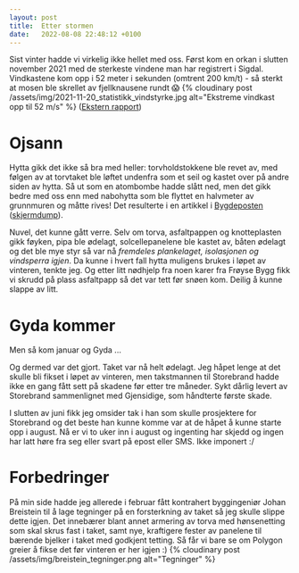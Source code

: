 ```yaml
---
layout: post
title:  Etter stormen
date:   2022-08-08 22:48:12 +0100
---
```



Sist vinter hadde vi virkelig ikke hellet med oss. Først kom en orkan i
slutten november 2021 med de sterkeste vindene man har registrert i Sigdal.
Vindkastene kom opp i 52 meter i sekunden (omtrent 200 km/t) - så sterkt 
at mosen ble skrellet av fjellknausene rundt 😱 
{% cloudinary post /assets/img/2021-11-20_statistikk_vindstyrke.jpg alt="Ekstreme vindkast opp til 52 m/s" %}
([Ekstern rapport][rapport])

# Ojsann
Hytta gikk det ikke så bra med heller: 
torvholdstokkene ble revet av, med følgen av at torvtaket ble løftet undenfra som
et seil og kastet over på andre siden av hytta. Så ut som en atombombe hadde
slått ned, men det gikk bedre med oss enn med nabohytta som ble flyttet en 
halvmeter av grunnmuren og måtte rives! Det resulterte i en artikkel i 
[Bygdeposten][bygdeposten] ([skjermdump][bygdeposten-dump]).

<div class="pa-gallery-player-widget" style="width:100%; height:480px; display:none;"
  data-link="https://photos.app.goo.gl/cRi1e77jFiWoQfxR8"
  data-title="Orkan 19.-20. november 2021"
  data-description="22 new items added to shared album">
  <object data="https://lh3.googleusercontent.com/lCQu_LwemCLtThxlyo31f_jslGrwiiZFaMNWeK1_bg2An1_v8FachlmO3AhTTfRaKPsfd_npIE_cNOVnniF72B59tx6xw8qzXZGu7x_cqvKaaitxrzoC531455B3X7iOC8tmP9AsmRM=w1920-h1080"></object>
  <object data="https://lh3.googleusercontent.com/PxGF7zFTuVE2rb6lQ_tE5ukXCiDELZhCx1uX0BFiZaljF2C4Saorq-L_lt7K2F7AMcc_uHQsA2cfU2AFQIzIpD5xMXr-XKh-iMhOFQXXYg37D-I8oIiLPuPF8X7SboI1q2jjFTx2OB8=w1920-h1080"></object>
  <object data="https://lh3.googleusercontent.com/i4B_CenCahPasiPKunJAveAYhYVPAkm2vLMCtWFDiONjT2i-RQw6D9Cubtx2unvoeaPbdhfkU0BoQOd0W1LQdvIBNnMQD3CgrIqxVc4WwKmkt-_4kvE18xPciMGTsuQa4icNFOTvukk=w1920-h1080"></object>
  <object data="https://lh3.googleusercontent.com/CZT6HMZSHvLz0Sz3v88rCfchWl-GJwUf3byUHMUD1r0pfYrCvfrbPdbE23d9dw4tjhCYnUpvAB5_QQTUyMpd936ZDd3x7DUkSuEO4WbdMqwEl0mUWI0FlCS_qoc97t20cviuxsUTcr0=w1920-h1080"></object>
  <object data="https://lh3.googleusercontent.com/e9VohYK9GNuPJYxLZHIRPU6dxCKvDnkbdr7dwT2SxnrSJzU6C6UPJDlZk4UepruFID-JsNIqrDQKElqCjG0tYjiO80DN2d-pBV9CvZ48mVjYI4uXB-K50J32luHRA-uQlO1YMXK8U10=w1920-h1080"></object>
  <object data="https://lh3.googleusercontent.com/6RiGkn4J-asfnSG6LTOHRMVGRoFmtbDPYPrCQ9BUTRFg9o4nL0bg23QFQnIo8awu6Rl4vZ6KqOi3K-Jl_Mn9E-eLijhIRNsfJk6aJaegjIsQMVw_jpeEmMofjkm2vtJvvY9RHZ8n4e4=w1920-h1080"></object>
  <object data="https://lh3.googleusercontent.com/A04tJi1eXT73At56bxBhFj0ekTSaDX7biNo_kcPIKTc3OsN-Ujnh3jIjV_l-jb7sfWF2FZpoCLdSZ2P5o2jEI2hrooh3sgnEaZy00RrlQzWM_ZSgmgwmG7tUBkSk-1K0TuC8sxQ65vg=w1920-h1080"></object>
  <object data="https://lh3.googleusercontent.com/1OyBYNit3xVflKc8iGWxfksSQQSaXMZAeid-s8g7zz-StqU8_MUtVoqoPfgLz8OFY5ntIhBrchbQ4qyquG31j3atYvsZfI8s8Xy_8lH_GrIeTbj2F78Zz5E15SqUm1vPpYldZwtr6NY=w1920-h1080"></object>
  <object data="https://lh3.googleusercontent.com/4brXl1i9Z0SGqH-W9P2cdoUqVwn_JfhPpsI8ATIRI5x_t-ae2A2i9scbVcw-4YlZstXnhNoKXMJwEvDsFoulySKVqbRNMtVvIXGpVvRjOEGn333XVDrLvMIDwZeXjUbwmy-7vw9AC_g=w1920-h1080"></object>
  <object data="https://lh3.googleusercontent.com/N5shUkox9hv2ulGbL6AMx6_IvSCwb65w4WFTqd1hdaCMbtMesGUCOWy1fT5AOMKIG94BqgD7HXhAN_UQmUSitIWPqidrn1Seazz9be9ErdELOeYpJ78ClVDAXrafieLjF8iivNSgwR0=w1920-h1080"></object>
  <object data="https://lh3.googleusercontent.com/YhnLYvjRLSVCf64VcA5AZT907pW_An9DWTXHRPpfsFrzZoe7XX08Djx8FV4acG3z1qjSo5VzseaWJJF3So2UXhAl4peGTA63pWY1CttK3mCyMSuTE1LsE7JQESq_cUtHvmCiJ91UIrc=w1920-h1080"></object>
  <object data="https://lh3.googleusercontent.com/VirWDCd1muUKHdHlVaO4qJIoqWfy3KkJdXT6otTuiTGJwkeX84_koKxaXQ6A_CzoJfoAWWj2UGTieH3ZdwSvOub0-bqZqtdMwjlfiwEacbyCnKx3hKSbkgkCXR3yUd4U_2lkIWGv6_8=w1920-h1080"></object>
  <object data="https://lh3.googleusercontent.com/eN9ppUH99SQp98Qr17IJjk_44h3FLjwy-v093SKaOVPjO3mc4xnrFJIEITaNvVwYYPD0Q8S--1VyFlfuuI6kHtMzx-ne0JkBsYoWPC1NUptAT9vbkwuTAXu_BqIN7IaYqm5nIHRNaXQ=w1920-h1080"></object>
  <object data="https://lh3.googleusercontent.com/1MUlLsOLeikHQIevxw2Z-yVsTkr7RD2AvfVVTj0CKsdtauteqJuNtZXSd-WgK04nG7w7QZDBA8OWHR_xWQEix3JPdN5nxIvK_paqKieh6A_nvWIEPW1SD1clTK29hRMN-whOCM_xViU=w1920-h1080"></object>
  <object data="https://lh3.googleusercontent.com/uFbKgw_M9rS5jrSfS-hVkQDz2UOdY7paIC63in3DWf3EBORv-pHYhoh_NvlVCvPrQbfCC1VOilWY2CG7za1RieS2Lz2BQEBlNxsoVqWb__a4Cbjw-TQ5Wua85ODNpSgdpQppAQLOT0Q=w1920-h1080"></object>
  <object data="https://lh3.googleusercontent.com/ojo_92SHdi52HvQ-rAa6uh0OCLDDpdhSkmtgEvldQ04Kx_H_vsYU-T6serYjtVZ9wsB4DwZ41UaLVLa-c5F6Ia0ywq2RcKjKW5z2QDrttIOr60C8pOUEb75tlkFxbcAZwMdD-nkvs9c=w1920-h1080"></object>
  <object data="https://lh3.googleusercontent.com/Z9rfyhO45iqcwJT-d1AE2h26JkKNi2NPYmzb5lXD3HDnaqpeteLPsjaLRHXUO2JVcZI5an5c_zsLRZQqU2gLoMy-fivFTPRtP1Idltd_NBSci6UH69rWR3uiom5bOvAVS3FZCtIm5eI=w1920-h1080"></object>
  <object data="https://lh3.googleusercontent.com/pL3I9ckX0eBgojumr1o1PYV2n6M39CvKpQ59NGKmnv7bXb8Q5m5uai4rizFaoQQYAEjt3LYlJiXu7BMnT87jbld1j1pnCMotgkPNowCWDirkC2cJkXxquB3y9h0e923Puox52j3BS0A=w1920-h1080"></object>
  <object data="https://lh3.googleusercontent.com/8XxzBswywFNYlkoarkkbOFwSzzb2GsCdgIM3lHksTNl1tB0GKMcXcJbEti3qxKbTN56Lva1JwVRzrKeH_gihT97c3nLD3XPtZE0BIItXuvZVFOdUM7tkoZovuv1mMUu8_0fpio8VRQk=w1920-h1080"></object>
  <object data="https://lh3.googleusercontent.com/Gt5ZeGBnsP-GlgJ2qPRazvzA90SowQZGRtwWlOkoJGu2bJeN-jmbp0o6BfFtqilF6MLD_jbc5T-YwZT42OoFkYQyaN9QYzzY6E2b6v0be5CQ7BFUQOPlxZGjI9OREEim-T5XxQAjEAU=w1920-h1080"></object>
</div>


Nuvel, det kunne gått verre. Selv om torva, asfaltpappen og knotteplasten gikk føyken, 
pipa ble ødelagt, solcellepanelene ble kastet av, båten ødelagt og det ble mye styr så var nå 
_fremdeles plankelaget, isolasjonen og vindsperra igjen_. Da kunne i hvert fall 
hytta muligens brukes i løpet av vinteren, tenkte jeg. Og etter litt nødhjelp
fra noen karer fra Frøyse Bygg fikk vi skrudd på plass asfaltpapp så det var 
tett før snøen kom. Deilig å kunne slappe av litt.

# Gyda kommer
Men så kom januar og Gyda ... 
<div class="pa-gallery-player-widget" style="width:100%; height:480px; display:none;"
  data-link="https://photos.app.goo.gl/M3uid3N7DJGNHGhg8"
  data-title="Gyda slår til, 17. januar 2022"
  data-description="24 new items added to shared album">
  <object data="https://lh3.googleusercontent.com/gXmtR4O5r8zNv6AQK_WtArVQw1YIRhxYoqP7QNij0M7p_Ahh_SO0OIdIzlMeBgHmduHQvZAyJanyCUYlOnoUGFBrGQK5Rc3MSMjySx_NzVNHJ8iNaNJOvw9DHOyuMLp3UURN-1dnjUM=w1920-h1080"></object>
  <object data="https://lh3.googleusercontent.com/gI4F-VnQW88s-VSI7L1E7nyXWOvuflRxzxrI-Iz2k4zS-w4SbnGeneww1iXRHf4TUFumUbjCatqUx6tGjiCCdQ835LWuj8l7F_Ys6Uieb7AmyrRUiSnwONCJ0AwmwGfVfSu10G1mDUE=w1920-h1080"></object>
  <object data="https://lh3.googleusercontent.com/FrdrcDT8jzTrWFMGC0QbXxBJk4lbiDRgtMG0DZmi7Ng4YnvySWoTm5cFvTecNeDK-sljiD7xfGaxw87-OeD1Rxxt4UEyZ5yE4ROFUVeYAtmbxu_afUaeuqc-GqRp4b08r3NsSXKgDz8=w1920-h1080"></object>
  <object data="https://lh3.googleusercontent.com/MZP4znn75pm0wiAoWM_0JwXrt5Cw7RI0plfqiEaChj0V38mvJvs_sPz048Wv0gYCXbYuO7kSMp7hEHmeRg4q2tRJAPfI5f_JtamGHrFCMfB5MOlml7QbW0cfgSmru7LAt-MYDR6m1bM=w1920-h1080"></object>
  <object data="https://lh3.googleusercontent.com/76lf8Ft2wbtVsaVbWK7bI3ObRMo_HsJ1_G58OSNxWlWXIrtXVSkyd1ojTXiGMkEfx0NGrRHHDYBICIyujrroX5u4PSdA1CgsNxiWxDMTzlfW400hkk8iA1A2ATk2pCsFKipnucX2dPk=w1920-h1080"></object>
  <object data="https://lh3.googleusercontent.com/rHR_OwuWpaN22ZyPU6Ybjq-1aHouoCkISkhTaOlz3-hkq7hiAOdDbRz18qUkMTd5f3Pw1dsXqpTuhBX2PELwHp2iNrOD9wnNqrI87t0PbuEO80oMta1PYqvPg1hg3choX49tmy66VPE=w1920-h1080"></object>
  <object data="https://lh3.googleusercontent.com/zkXMO6802-j5jm33rNajltPMI4Dx6TNZ-ihrHzURhFEpxAquUfBNuxt1BXVVNGmbWsB2EbFEH3zuyM_Xh71nBzBhqcCrjKw8FmwyuFqUE3_7PsUss5wsuAd8l_Phz1EVcHyJB0VI8VA=w1920-h1080"></object>
  <object data="https://lh3.googleusercontent.com/bYJOX24Nfhej1pusgIQRxEh1_1pjLlC81b5o5Huuo5zM9R8Vx2TALcJkH679jX5ds4SFunTbVorJ-FDvYo5AXMynYMAFg37vSIk-QIiwBjVr5Yqlrp8du5HkF5CnBAHe_JNOsH5ccew=w1920-h1080"></object>
  <object data="https://lh3.googleusercontent.com/u8oCW7X4VJKbKL8sOl-vD6S4mUVAluTj8dxILcj1ut7G9UEwG6PehE4g5kJq-atGZ4oFfdNLT2VBagB-RlsSYG8_npeznFZx-_cfUD7o-PT5BtnnSnJAD9nCzpfTI7unN1jgAlwIC5M=w1920-h1080"></object>
  <object data="https://lh3.googleusercontent.com/2yEaDn5QgOt-tIsQoSZ5Sv1FWUjuJKxuIlnxUcq6q54aNQdeFdgLyigpyizRAH44w-mUoIkF_Qqlkccirk_a4WvKavwEPDMY6vftfgDJqHHnT2LwrLxcApn7OJjdPUpDXhx8E4QhGKI=w1920-h1080"></object>
  <object data="https://lh3.googleusercontent.com/fMUq1Vl1gvYK91usENpg4LincqBe60prPFtUVZ22W92Wh0x3CNTui4rODl3xbSZ8ObfFTIAhO5NnbjnFPgitwHH-aT8007_IILJgMKaTuqWYKsKaffoOd_d3FHgkk562XsrQNzxAEvo=w1920-h1080"></object>
  <object data="https://lh3.googleusercontent.com/8tNtrpr1rlP8i8JvqKcPkr3i5D8JdJJmiU4Q4GrsfxGFc8vxvNz8L02ZvdzF5U7sC-qyc4wY8Yb7vHR9qJC8TB7Po6dUHlHI7rqrYcpUy1eSb-Gyy3mYuS7xtEmg5T2mVqB3F0zk1qk=w1920-h1080"></object>
  <object data="https://lh3.googleusercontent.com/5nHaABMawQ3Rq16UG5T4hXdXlZ-GRv3OZWkrVP5HWxaDxXK9H_gP9vysxERE4ir_u_fK4muUmtCSuRqRQn0mJ93hkwZxEjSYkFRz2NoJvDbjy8GiumDvUMsDh63Ft_oWV1FeflwA0gc=w1920-h1080"></object>
  <object data="https://lh3.googleusercontent.com/AYrmGRwmuFcNBRGezI6JaEx5a1cZaJudGXEdk6kMPCsysxJDmMjJB0iOEutkNQrZt3y1gjbcQe8PFzGc0yrbyDiEj-PM5w3-xm9FhgFfo0yYwC43pGEeI9ShiVgBT-nukZtYqo0aqkA=w1920-h1080"></object>
  <object data="https://lh3.googleusercontent.com/uzq64xv8ohoyde0LmaMNl7KfUQihJ-UI5yvY_scm4DEd8DAwF_PkIOCpMwneECBsCuWkYV5TB3BWj1SaonWWAS8fvBNJ2a90f691HtRY0_uMf7jTaWU6_Em2858Cj9GFdK8QmwdoiTw=w1920-h1080"></object>
  <object data="https://lh3.googleusercontent.com/RaRk_S7e60Ck8cYYY0O3niEAzHZwMaWYla-sJAaro7Sd52eKUMBGRnUSN2qdBATfb1TxW_d2BSlkBszpMj_XesjrFE-QzwG56IIO79uUs8mSoGcw2x_5yxaNIcyNrB7hXqo0MJMC9hk=w1920-h1080"></object>
  <object data="https://lh3.googleusercontent.com/cDNLc9BHh7YXNvIb0UsgINeYtqJdZLE9K5cKpkFoZ_0_T3bvtCA1V05kmcPCyAsvzeSzN3UAK1K7m9JdkZDrAq4YGBRbR6soR7U9JaKqF7zP_eRFtdzdZ-CFLYL8suu9CXcBxc6PMbE=w1920-h1080"></object>
  <object data="https://lh3.googleusercontent.com/8pahul1kF9cu3oj4UKie0i2LZw_7VLDBy1j82Q8gefFe64ZRh2wer-wettZ4IGjOaG6eNBPfFRCd-AXPTn3AugTaBIagzW8-pJRrgKELjGZu5_lVGgZRmh4NCEk_QQ78Ed2SyFj8bDk=w1920-h1080"></object>
  <object data="https://lh3.googleusercontent.com/wXd06itzdTF-Rft7o3pPq9nV5Jce7Ad3L_de6hBWq9SOPXOb8_qEIi6avKjKrXB0PTAbXWHxf97W1weqjbuOhMm1yLABLufohNjXNuEF-U-OM2yaf9jpGllx4SIV18DCK5ybFhWF29E=w1920-h1080"></object>
  <object data="https://lh3.googleusercontent.com/aRYl9p42F8WUXrxwGuC8KLYawJKLB6HLfNXDgegT4mfmYELQwLUODpw7WEJg7f3ADE4VJbaxtTXwc2n3-cZVfd18ubTdbMWEbDnmNHW8FmNVKF-WNsaBYCjt2DIiv6P-ho8v2iMrhzY=w1920-h1080"></object>
  <object data="https://lh3.googleusercontent.com/rc7qD0qy004pr9birkue8ne7vozyfmyzq9UFOJvr7l9rgDLXSHJsceHyTSzYHq7_3udUDHh3MZQaUo8WPCCIb3CN9EE9Bzef0ONGSyJ5ORgKwciy15Pny4n8ALXvndX3_cZbgF121qE=w1920-h1080"></object>
  <object data="https://lh3.googleusercontent.com/jvWcPnTf0NVzl2bsZp1LFuV-4j-xi7SIYz6OmfFj0E3kNzuh4bkxHkJYu_2HZjJNT9LeMspbZhiJFq3G9-uyZ_tiiZFft03z3VxtqDsCHpOvYXEovm6Oftki_bkH4ObmU5NH1JlVvyQ=w1920-h1080"></object>
  <object data="https://lh3.googleusercontent.com/kO-kf4LUa4x2TOzp_cc9Y-KJuESnvsBaNcS0ck6PY5K46wHNvvYZNST4lT15QZzjW98isP7F3irIC76Y9s1wb6GfDmsWEQ6joKFjK1NxR6z9G-3OiVa77pgpE3nf7raZSjNl1JnSOh0=w1920-h1080"></object>
  <object data="https://lh3.googleusercontent.com/DG-jmLuFswdRgQn8M06C5YRNReBeFxATOQkTFjYeIHhZvXjtRiWubJZGPdMbX4J_kNVxSV1IQBI0YWCbpWZnj1Dtc07Kp5x6GO26SSDo2hYzs6OqTuR4s53QBW-pTyrEkg1xqvSjvCk=w1920-h1080"></object>
</div>

Og dermed var det gjort. Taket var nå helt ødelagt. Jeg håpet lenge
at det skulle bli fikset i løpet av vinteren, men takstmannen til Storebrand
hadde ikke en gang fått sett på skadene før etter tre måneder. Sykt dårlig
levert av Storebrand sammenlignet med Gjensidige, som håndterte første skade.

I slutten av juni fikk jeg omsider tak i han som skulle prosjektere for Storebrand
og det beste han kunne komme var at de håpet å kunne starte opp i august. Nå er 
vi to uker inn i august og ingenting har skjedd og ingen har latt høre fra seg 
eller svart på epost eller SMS. Ikke imponert :/

# Forbedringer
På min side hadde jeg allerede i februar fått kontrahert byggingeniør Johan
Breistein til å lage tegninger på en forsterkning av taket så jeg skulle 
slippe dette igjen. Det innebærer blant annet armering av torva med hønsenetting
som skal skrus fast i taket, samt nye, kraftigere fester av panelene til 
bærende bjelker i taket med godkjent tetting. Så får vi bare se om Polygon
greier å fikse det før vinteren er her igjen :)
{% cloudinary post /assets/img/breistein_tegninger.png alt="Tegninger" %}

<!-- Needed to display gallery -->
<script src="https://cdn.jsdelivr.net/npm/publicalbum@latest/embed-ui.min.js" async></script>

[rapport]: https://hedalen.no/2021/12/16/hendelsesrapport-etter-svaert-kraftige-vindkast-19-november/
[varsel-januar]: https://www.eikernytt.no/2022/01/29/nytt-uvaer-pa-vei-forsikringsselskapene-forventer-skader/
[bygdeposten]: https://www.bygdeposten.no/hele-hytta-til-espen-flyttet-seg-en-halvmeter-og-torvtaket-til-carl-erik-ble-flerret-av/s/5-10-425392
[bygdeposten-dump]: /assets/img/2021-11-26_bygdeposten_orkan_november_2021.jpg 
[album-november]: https://photos.app.goo.gl/cRi1e77jFiWoQfxR8
[album-januar]: https://photos.app.goo.gl/M3uid3N7DJGNHGhg8
